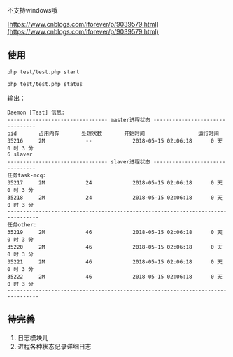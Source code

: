 
不支持windows哦

[https://www.cnblogs.com/iforever/p/9039579.html](https://www.cnblogs.com/iforever/p/9039579.html)

## 使用
```
php test/test.php start
```

```
php test/test.php status
```
输出：
```
Daemon [Test] 信息:
-------------------------------- master进程状态 --------------------------------
pid       占用内存       处理次数       开始时间                 运行时间
35216     2M             --             2018-05-15 02:06:18      0 天 0 时 3 分
6 slaver
-------------------------------- slaver进程状态 --------------------------------
任务task-mcq:
35217     2M             24             2018-05-15 02:06:18      0 天 0 时 3 分
35218     2M             24             2018-05-15 02:06:18      0 天 0 时 3 分
--------------------------------------------------------------------------------
任务other:
35219     2M             46             2018-05-15 02:06:18      0 天 0 时 3 分
35220     2M             46             2018-05-15 02:06:18      0 天 0 时 3 分
35221     2M             46             2018-05-15 02:06:18      0 天 0 时 3 分
35222     2M             46             2018-05-15 02:06:18      0 天 0 时 3 分
--------------------------------------------------------------------------------
```

## 待完善

1. 日志模块儿
2. 进程各种状态记录详细日志
